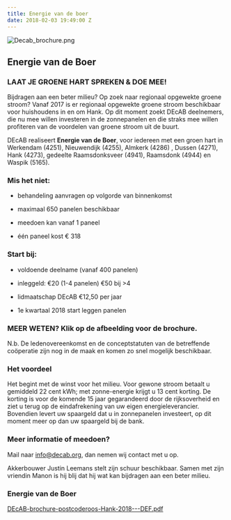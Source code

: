 ```yaml
---
title: Energie van de boer
date: 2018-02-03 19:49:00 Z
---
```


![Decab_brochure.png](/uploads/Decab_brochure.png)

## Energie van de Boer

### LAAT JE GROENE HART SPREKEN & DOE MEE!

Bijdragen aan een beter milieu? Op zoek naar regionaal opgewekte groene stroom? Vanaf 2017 is er regionaal opgewekte groene stroom beschikbaar voor huishoudens in en om Hank. Op dit moment zoekt DEcAB deelnemers, die nu mee willen investeren in de zonnepanelen en die straks mee willen profiteren van de voordelen van groene stroom uit de buurt.

DEcAB realiseert **Energie van de Boer**, voor iedereen met een groen hart in Werkendam (4251), Nieuwendijk (4255), Almkerk (4286) , Dussen (4271), Hank (4273), gedeelte Raamsdonksveer (4941), Raamsdonk (4944) en Waspik (5165).

### Mis het niet:

* behandeling aanvragen op volgorde van binnenkomst
  

* maximaal 650 panelen beschikbaar
  

* meedoen kan vanaf 1 paneel
  

* één paneel kost € 318

### Start bij:

* voldoende deelname (vanaf 400 panelen)

* inleggeld: €20 (1-4 panelen) €50 bij >4

* lidmaatschap DEcAB €12,50 per jaar

* 1e kwartaal 2018 start leggen panelen

### **MEER WETEN?** Klik op de afbeelding voor de brochure.

N.b. De ledenovereenkomst en de conceptstatuten van de betreffende coöperatie zijn nog in de maak en komen zo snel mogelijk beschikbaar.

### Het voordeel

Het begint met de winst voor het milieu. Voor gewone stroom betaalt u gemiddeld 22 cent kWh; met zonne-energie krijgt u 13 cent korting. De korting is voor de komende 15 jaar gegarandeerd door de rijksoverheid en ziet u terug op de eindafrekening van uw eigen energieleverancier. Bovendien levert uw spaargeld dat u in zonnepanelen investeert, op dit moment meer op dan uw spaargeld bij de bank.

### Meer informatie of meedoen?

Mail naar [info@decab.org](mailto:info@decab.org), dan nemen wij contact met u op.

Akkerbouwer Justin Leemans stelt zijn schuur beschikbaar.
Samen met zijn vriendin Manon is hij blij dat hij wat kan
bijdragen aan een beter milieu.

### Energie van de Boer

[DEcAB-brochure-postcoderoos-Hank-2018---DEF.pdf](/uploads/DEcAB-brochure-postcoderoos-Hank-2018---DEF.pdf)